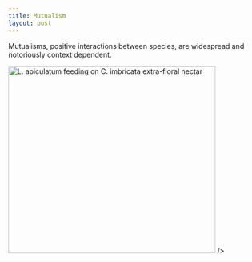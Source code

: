 ```yaml
---
title: Mutualism
layout: post
---
```



Mutualisms, positive interactions between species, are widespread and notoriously context dependent.


<span class="image center"><img src="{{ 'assets/images/ants_cholla.jpg' | relative_url }}" alt="L. apiculatum feeding on C. imbricata extra-floral nectar" width="413.75.5" height="374.5"> /></span>
